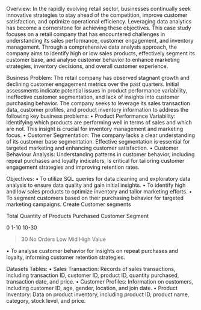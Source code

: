 Overview: 
In the rapidly evolving retail sector, businesses continually seek innovative strategies to stay ahead of the competition, improve customer satisfaction, and optimize operational efficiency. Leveraging data analytics has become a cornerstone for achieving these objectives. This case study focuses on a retail company that has encountered challenges in understanding its sales performance, customer engagement, and inventory management. Through a comprehensive data analysis approach, the company aims to identify high or low sales products, effectively segment its customer base, and analyse customer behavior to enhance marketing strategies, inventory decisions, and overall customer experience.

Business Problem:
The retail company has observed stagnant growth and declining customer engagement metrics over the past quarters. Initial assessments indicate potential issues in product performance variability, ineffective customer segmentation, and lack of insights into customer purchasing behavior. The company seeks to leverage its sales transaction data, customer profiles, and product inventory information to address the following key business problems:
•	Product Performance Variability: Identifying which products are performing well in terms of sales and which are not. This insight is crucial for inventory management and marketing focus.
•	Customer Segmentation: The company lacks a clear understanding of its customer base segmentation. Effective segmentation is essential for targeted marketing and enhancing customer satisfaction.
•	Customer Behaviour Analysis: Understanding patterns in customer behavior, including repeat purchases and loyalty indicators, is critical for tailoring customer engagement strategies and improving retention rates.

Objectives:
•	To utilize SQL queries for data cleaning and exploratory data analysis to ensure data quality and gain initial insights.
•	To identify high and low sales products to optimize inventory and tailor marketing efforts.
•	To segment customers based on their purchasing behavior for targeted marketing campaigns. Create Customer segments

Total Quantity of 
Products Purchased	Customer Segment

0
1-10
10-30
>30	No Orders
Low
Mid
High Value

•	To analyse customer behavior for insights on repeat purchases and loyalty, informing customer retention strategies.

Datasets Tables:
•	Sales Transaction: Records of sales transactions, including transaction ID, customer ID, product ID, quantity purchased, transaction date, and price.
•	Customer Profiles: Information on customers, including customer ID, age, gender, location, and join date.
•	Product Inventory: Data on product inventory, including product ID, product name, category, stock level, and price.
